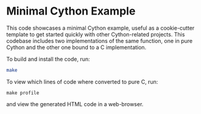 # Minimal Cython Example

This code showcases a minimal Cython example, useful as a cookie-cutter template to get started quickly with other Cython-related projects. This codebase includes two implementations of the same function, one in pure Cython and the other one bound to a C implementation.

To build and install the code, run:
```bash
make
```

To view which lines of code where converted to pure C, run:
```
make profile
```
and view the generated HTML code in a web-browser.
